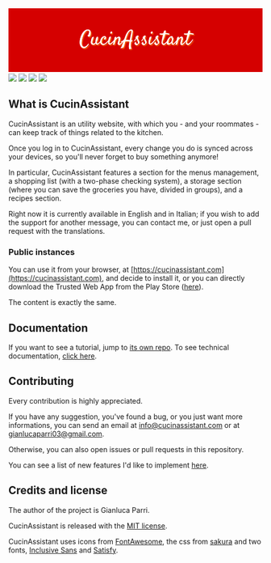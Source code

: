 <img src="banner.png">

<img src="https://up.gianlucaparri.me/api/badge/8/status" href="https://cucinassistant.com">
<img src="https://img.shields.io/github/actions/workflow/status/gianluparri03/cucinassistant/push.yml" href="https://github.com/gianluparri03/cucinassistant/actions">
<img src="https://img.shields.io/badge/Translations-2-green">
<img src="https://img.shields.io/badge/Telegram-link-blue" href="https://t.me/cucinassistant">


## What is CucinAssistant

CucinAssistant is an utility website, with which you - and your roommates - can keep track of things
related to the kitchen.

Once you log in to CucinAssistant, every change you do is synced across your devices, so you'll never forget
to buy something anymore!

In particular, CucinAssistant features a section for the menus management, a shopping list (with a two-phase checking system),
a storage section (where you can save the groceries you have, divided in groups), and a recipes section.

Right now it is currently available in English and in Italian; if you wish to add the support for another message,
you can contact me, or just open a pull request with the translations.


### Public instances

You can use it from your browser, at [https://cucinassistant.com](https://cucinassistant.com), and decide to install it,
or you can directly download the Trusted Web App from the Play Store
([here](https://play.google.com/store/apps/details?id=me.gianlucaparri.ca.twa)).

The content is exactly the same.

## Documentation

If you want to see a tutorial, jump to [its own repo](https://github.com/gianluparri03/ca-tutorial).
To see technical documentation, [click here](docs/).

## Contributing

Every contribution is highly appreciated.

If you have any suggestion, you've found a bug, or you just want more informations,
you can send an email at [info@cucinassistant.com](mailto:info@cucinassistant.com) or at
[gianlucaparri03@gmail.com](mailto:gianlucaparri03@gmail.com).

Otherwise, you can also open issues or pull requests in this repository.

You can see a list of new features I'd like to implement [here](https://github.com/users/gianluparri03/projects/4).


## Credits and license

The author of the project is Gianluca Parri.

CucinAssistant is released with the [MIT license](LICENSE).

CucinAssistant uses icons from [FontAwesome](https://fontawesome.com/),
the css from [sakura](https://github.com/oxalorg/sakura) and two fonts,
[Inclusive Sans](https://fonts.google.com/specimen/Inclusive+Sans?query=inclusive+sans) and
[Satisfy](https://fonts.google.com/specimen/Satisfy?query=satisfy).
